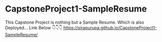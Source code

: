 # CapstoneProject1-SampleResume

This Capstone Project is nothing but a Sample Resume.
Which is also Deployed...
Link Below 👇👇👇
https://sirapurupa.github.io/CapstoneProject1-SampleResume/

